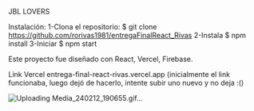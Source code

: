 JBL LOVERS

Instalación:
1-Clona el repositorio:
$ git clone https://github.com/rorivas1981/entregaFinalReact_Rivas
2-Instala
$ npm install
3-Iniciar
$ npm start

Este proyecto fue diseñado con React, Vercel, Firebase.

Link Vercel
entrega-final-react-rivas.vercel.app
(inicialmente el link funcionaba, luego dejó de hacerlo, intente subir uno nuevo y no deja :()

![Uploading Media_240212_190655.gif…]()
